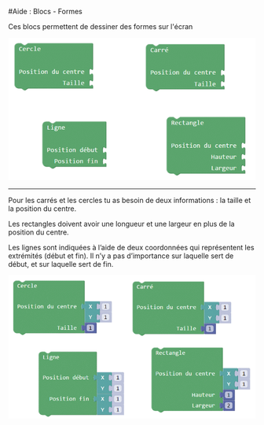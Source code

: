 #Aide : Blocs - Formes

Ces blocs permettent de dessiner des formes sur l'écran

![Bloc formes][blocs_formes]

***

Pour les carrés et les cercles tu as besoin de deux informations : la taille et la position du centre.

Les rectangles doivent avoir une longueur et une largeur en plus de la position du centre.

Les lignes sont indiquées à l’aide de deux coordonnées qui représentent les extrémités (début et fin). Il n’y a pas d’importance sur laquelle sert de début, et sur laquelle sert de fin.

![Bloc formes avec coordonnées][blocs_formes_full]

[blocs_formes]: img/blocs_formes.png
[blocs_formes_full]: img/blocs_formes_full.png
